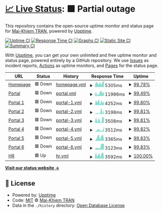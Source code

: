 # [📈 Live Status](https://tmkhiem.github.io/hcmums-web-uptime): <!--live status--> **🟧 Partial outage**

This repository contains the open-source uptime monitor and status page for [Mai-Khiem TRAN](https://tmkhiem.github.io/hcmums-web-uptime), powered by [Upptime](https://github.com/upptime/upptime).

[![Uptime CI](https://github.com/tmkhiem/hcmums-web-uptime/workflows/Uptime%20CI/badge.svg)](https://github.com/tmkhiem/hcmums-web-uptime/actions?query=workflow%3A%22Uptime+CI%22)
[![Response Time CI](https://github.com/tmkhiem/hcmums-web-uptime/workflows/Response%20Time%20CI/badge.svg)](https://github.com/tmkhiem/hcmums-web-uptime/actions?query=workflow%3A%22Response+Time+CI%22)
[![Graphs CI](https://github.com/tmkhiem/hcmums-web-uptime/workflows/Graphs%20CI/badge.svg)](https://github.com/tmkhiem/hcmums-web-uptime/actions?query=workflow%3A%22Graphs+CI%22)
[![Static Site CI](https://github.com/tmkhiem/hcmums-web-uptime/workflows/Static%20Site%20CI/badge.svg)](https://github.com/tmkhiem/hcmums-web-uptime/actions?query=workflow%3A%22Static+Site+CI%22)
[![Summary CI](https://github.com/tmkhiem/hcmums-web-uptime/workflows/Summary%20CI/badge.svg)](https://github.com/tmkhiem/hcmums-web-uptime/actions?query=workflow%3A%22Summary+CI%22)

With [Upptime](https://upptime.js.org), you can get your own unlimited and free uptime monitor and status page, powered entirely by a GitHub repository. We use [Issues](https://github.com/tmkhiem/hcmums-web-uptime/issues) as incident reports, [Actions](https://github.com/tmkhiem/hcmums-web-uptime/actions) as uptime monitors, and [Pages](https://tmkhiem.github.io/hcmums-web-uptime) for the status page.

<!--start: status pages-->
<!-- This summary is generated by Upptime (https://github.com/upptime/upptime) -->
<!-- Do not edit this manually, your changes will be overwritten -->
<!-- prettier-ignore -->
| URL | Status | History | Response Time | Uptime |
| --- | ------ | ------- | ------------- | ------ |
| <img alt="" src="https://favicons.githubusercontent.com/hcmus.edu.vn" height="13"> [Homepage](https://hcmus.edu.vn/) | 🟥 Down | [homepage.yml](https://github.com/tmkhiem/hcmums-web-uptime/commits/HEAD/history/homepage.yml) | <details><summary><img alt="Response time graph" src="./graphs/homepage/response-time-week.png" height="20"> 5305ms</summary><br><a href="https://tmkhiem.github.io/hcmums-web-uptime/history/homepage"><img alt="Response time 5305" src="https://img.shields.io/endpoint?url=https%3A%2F%2Fraw.githubusercontent.com%2Ftmkhiem%2Fhcmums-web-uptime%2FHEAD%2Fapi%2Fhomepage%2Fresponse-time.json"></a><br><a href="https://tmkhiem.github.io/hcmums-web-uptime/history/homepage"><img alt="24-hour response time 7087" src="https://img.shields.io/endpoint?url=https%3A%2F%2Fraw.githubusercontent.com%2Ftmkhiem%2Fhcmums-web-uptime%2FHEAD%2Fapi%2Fhomepage%2Fresponse-time-day.json"></a><br><a href="https://tmkhiem.github.io/hcmums-web-uptime/history/homepage"><img alt="7-day response time 5305" src="https://img.shields.io/endpoint?url=https%3A%2F%2Fraw.githubusercontent.com%2Ftmkhiem%2Fhcmums-web-uptime%2FHEAD%2Fapi%2Fhomepage%2Fresponse-time-week.json"></a><br><a href="https://tmkhiem.github.io/hcmums-web-uptime/history/homepage"><img alt="30-day response time 5305" src="https://img.shields.io/endpoint?url=https%3A%2F%2Fraw.githubusercontent.com%2Ftmkhiem%2Fhcmums-web-uptime%2FHEAD%2Fapi%2Fhomepage%2Fresponse-time-month.json"></a><br><a href="https://tmkhiem.github.io/hcmums-web-uptime/history/homepage"><img alt="1-year response time 5305" src="https://img.shields.io/endpoint?url=https%3A%2F%2Fraw.githubusercontent.com%2Ftmkhiem%2Fhcmums-web-uptime%2FHEAD%2Fapi%2Fhomepage%2Fresponse-time-year.json"></a></details> | <details><summary><a href="https://tmkhiem.github.io/hcmums-web-uptime/history/homepage">99.78%</a></summary><a href="https://tmkhiem.github.io/hcmums-web-uptime/history/homepage"><img alt="All-time uptime 99.78%" src="https://img.shields.io/endpoint?url=https%3A%2F%2Fraw.githubusercontent.com%2Ftmkhiem%2Fhcmums-web-uptime%2FHEAD%2Fapi%2Fhomepage%2Fuptime.json"></a><br><a href="https://tmkhiem.github.io/hcmums-web-uptime/history/homepage"><img alt="24-hour uptime 98.92%" src="https://img.shields.io/endpoint?url=https%3A%2F%2Fraw.githubusercontent.com%2Ftmkhiem%2Fhcmums-web-uptime%2FHEAD%2Fapi%2Fhomepage%2Fuptime-day.json"></a><br><a href="https://tmkhiem.github.io/hcmums-web-uptime/history/homepage"><img alt="7-day uptime 99.78%" src="https://img.shields.io/endpoint?url=https%3A%2F%2Fraw.githubusercontent.com%2Ftmkhiem%2Fhcmums-web-uptime%2FHEAD%2Fapi%2Fhomepage%2Fuptime-week.json"></a><br><a href="https://tmkhiem.github.io/hcmums-web-uptime/history/homepage"><img alt="30-day uptime 99.78%" src="https://img.shields.io/endpoint?url=https%3A%2F%2Fraw.githubusercontent.com%2Ftmkhiem%2Fhcmums-web-uptime%2FHEAD%2Fapi%2Fhomepage%2Fuptime-month.json"></a><br><a href="https://tmkhiem.github.io/hcmums-web-uptime/history/homepage"><img alt="1-year uptime 99.78%" src="https://img.shields.io/endpoint?url=https%3A%2F%2Fraw.githubusercontent.com%2Ftmkhiem%2Fhcmums-web-uptime%2FHEAD%2Fapi%2Fhomepage%2Fuptime-year.json"></a></details>
| <img alt="" src="https://favicons.githubusercontent.com/portal.hcmus.edu.vn" height="13"> [Portal](https://portal.hcmus.edu.vn/) | 🟥 Down | [portal.yml](https://github.com/tmkhiem/hcmums-web-uptime/commits/HEAD/history/portal.yml) | <details><summary><img alt="Response time graph" src="./graphs/portal/response-time-week.png" height="20"> 11986ms</summary><br><a href="https://tmkhiem.github.io/hcmums-web-uptime/history/portal"><img alt="Response time 11986" src="https://img.shields.io/endpoint?url=https%3A%2F%2Fraw.githubusercontent.com%2Ftmkhiem%2Fhcmums-web-uptime%2FHEAD%2Fapi%2Fportal%2Fresponse-time.json"></a><br><a href="https://tmkhiem.github.io/hcmums-web-uptime/history/portal"><img alt="24-hour response time 16975" src="https://img.shields.io/endpoint?url=https%3A%2F%2Fraw.githubusercontent.com%2Ftmkhiem%2Fhcmums-web-uptime%2FHEAD%2Fapi%2Fportal%2Fresponse-time-day.json"></a><br><a href="https://tmkhiem.github.io/hcmums-web-uptime/history/portal"><img alt="7-day response time 11986" src="https://img.shields.io/endpoint?url=https%3A%2F%2Fraw.githubusercontent.com%2Ftmkhiem%2Fhcmums-web-uptime%2FHEAD%2Fapi%2Fportal%2Fresponse-time-week.json"></a><br><a href="https://tmkhiem.github.io/hcmums-web-uptime/history/portal"><img alt="30-day response time 11986" src="https://img.shields.io/endpoint?url=https%3A%2F%2Fraw.githubusercontent.com%2Ftmkhiem%2Fhcmums-web-uptime%2FHEAD%2Fapi%2Fportal%2Fresponse-time-month.json"></a><br><a href="https://tmkhiem.github.io/hcmums-web-uptime/history/portal"><img alt="1-year response time 11986" src="https://img.shields.io/endpoint?url=https%3A%2F%2Fraw.githubusercontent.com%2Ftmkhiem%2Fhcmums-web-uptime%2FHEAD%2Fapi%2Fportal%2Fresponse-time-year.json"></a></details> | <details><summary><a href="https://tmkhiem.github.io/hcmums-web-uptime/history/portal">99.49%</a></summary><a href="https://tmkhiem.github.io/hcmums-web-uptime/history/portal"><img alt="All-time uptime 99.49%" src="https://img.shields.io/endpoint?url=https%3A%2F%2Fraw.githubusercontent.com%2Ftmkhiem%2Fhcmums-web-uptime%2FHEAD%2Fapi%2Fportal%2Fuptime.json"></a><br><a href="https://tmkhiem.github.io/hcmums-web-uptime/history/portal"><img alt="24-hour uptime 98.95%" src="https://img.shields.io/endpoint?url=https%3A%2F%2Fraw.githubusercontent.com%2Ftmkhiem%2Fhcmums-web-uptime%2FHEAD%2Fapi%2Fportal%2Fuptime-day.json"></a><br><a href="https://tmkhiem.github.io/hcmums-web-uptime/history/portal"><img alt="7-day uptime 99.49%" src="https://img.shields.io/endpoint?url=https%3A%2F%2Fraw.githubusercontent.com%2Ftmkhiem%2Fhcmums-web-uptime%2FHEAD%2Fapi%2Fportal%2Fuptime-week.json"></a><br><a href="https://tmkhiem.github.io/hcmums-web-uptime/history/portal"><img alt="30-day uptime 99.49%" src="https://img.shields.io/endpoint?url=https%3A%2F%2Fraw.githubusercontent.com%2Ftmkhiem%2Fhcmums-web-uptime%2FHEAD%2Fapi%2Fportal%2Fuptime-month.json"></a><br><a href="https://tmkhiem.github.io/hcmums-web-uptime/history/portal"><img alt="1-year uptime 99.49%" src="https://img.shields.io/endpoint?url=https%3A%2F%2Fraw.githubusercontent.com%2Ftmkhiem%2Fhcmums-web-uptime%2FHEAD%2Fapi%2Fportal%2Fuptime-year.json"></a></details>
| <img alt="" src="https://favicons.githubusercontent.com/portal1.hcmus.edu.vn" height="13"> [Portal 1](https://portal1.hcmus.edu.vn/) | 🟥 Down | [portal-1.yml](https://github.com/tmkhiem/hcmums-web-uptime/commits/HEAD/history/portal-1.yml) | <details><summary><img alt="Response time graph" src="./graphs/portal-1/response-time-week.png" height="20"> 4252ms</summary><br><a href="https://tmkhiem.github.io/hcmums-web-uptime/history/portal-1"><img alt="Response time 4252" src="https://img.shields.io/endpoint?url=https%3A%2F%2Fraw.githubusercontent.com%2Ftmkhiem%2Fhcmums-web-uptime%2FHEAD%2Fapi%2Fportal-1%2Fresponse-time.json"></a><br><a href="https://tmkhiem.github.io/hcmums-web-uptime/history/portal-1"><img alt="24-hour response time 4943" src="https://img.shields.io/endpoint?url=https%3A%2F%2Fraw.githubusercontent.com%2Ftmkhiem%2Fhcmums-web-uptime%2FHEAD%2Fapi%2Fportal-1%2Fresponse-time-day.json"></a><br><a href="https://tmkhiem.github.io/hcmums-web-uptime/history/portal-1"><img alt="7-day response time 4252" src="https://img.shields.io/endpoint?url=https%3A%2F%2Fraw.githubusercontent.com%2Ftmkhiem%2Fhcmums-web-uptime%2FHEAD%2Fapi%2Fportal-1%2Fresponse-time-week.json"></a><br><a href="https://tmkhiem.github.io/hcmums-web-uptime/history/portal-1"><img alt="30-day response time 4252" src="https://img.shields.io/endpoint?url=https%3A%2F%2Fraw.githubusercontent.com%2Ftmkhiem%2Fhcmums-web-uptime%2FHEAD%2Fapi%2Fportal-1%2Fresponse-time-month.json"></a><br><a href="https://tmkhiem.github.io/hcmums-web-uptime/history/portal-1"><img alt="1-year response time 4252" src="https://img.shields.io/endpoint?url=https%3A%2F%2Fraw.githubusercontent.com%2Ftmkhiem%2Fhcmums-web-uptime%2FHEAD%2Fapi%2Fportal-1%2Fresponse-time-year.json"></a></details> | <details><summary><a href="https://tmkhiem.github.io/hcmums-web-uptime/history/portal-1">99.80%</a></summary><a href="https://tmkhiem.github.io/hcmums-web-uptime/history/portal-1"><img alt="All-time uptime 99.80%" src="https://img.shields.io/endpoint?url=https%3A%2F%2Fraw.githubusercontent.com%2Ftmkhiem%2Fhcmums-web-uptime%2FHEAD%2Fapi%2Fportal-1%2Fuptime.json"></a><br><a href="https://tmkhiem.github.io/hcmums-web-uptime/history/portal-1"><img alt="24-hour uptime 98.98%" src="https://img.shields.io/endpoint?url=https%3A%2F%2Fraw.githubusercontent.com%2Ftmkhiem%2Fhcmums-web-uptime%2FHEAD%2Fapi%2Fportal-1%2Fuptime-day.json"></a><br><a href="https://tmkhiem.github.io/hcmums-web-uptime/history/portal-1"><img alt="7-day uptime 99.80%" src="https://img.shields.io/endpoint?url=https%3A%2F%2Fraw.githubusercontent.com%2Ftmkhiem%2Fhcmums-web-uptime%2FHEAD%2Fapi%2Fportal-1%2Fuptime-week.json"></a><br><a href="https://tmkhiem.github.io/hcmums-web-uptime/history/portal-1"><img alt="30-day uptime 99.80%" src="https://img.shields.io/endpoint?url=https%3A%2F%2Fraw.githubusercontent.com%2Ftmkhiem%2Fhcmums-web-uptime%2FHEAD%2Fapi%2Fportal-1%2Fuptime-month.json"></a><br><a href="https://tmkhiem.github.io/hcmums-web-uptime/history/portal-1"><img alt="1-year uptime 99.80%" src="https://img.shields.io/endpoint?url=https%3A%2F%2Fraw.githubusercontent.com%2Ftmkhiem%2Fhcmums-web-uptime%2FHEAD%2Fapi%2Fportal-1%2Fuptime-year.json"></a></details>
| <img alt="" src="https://favicons.githubusercontent.com/portal2.hcmus.edu.vn" height="13"> [Portal 2](https://portal2.hcmus.edu.vn/) | 🟥 Down | [portal-2.yml](https://github.com/tmkhiem/hcmums-web-uptime/commits/HEAD/history/portal-2.yml) | <details><summary><img alt="Response time graph" src="./graphs/portal-2/response-time-week.png" height="20"> 3198ms</summary><br><a href="https://tmkhiem.github.io/hcmums-web-uptime/history/portal-2"><img alt="Response time 3198" src="https://img.shields.io/endpoint?url=https%3A%2F%2Fraw.githubusercontent.com%2Ftmkhiem%2Fhcmums-web-uptime%2FHEAD%2Fapi%2Fportal-2%2Fresponse-time.json"></a><br><a href="https://tmkhiem.github.io/hcmums-web-uptime/history/portal-2"><img alt="24-hour response time 7063" src="https://img.shields.io/endpoint?url=https%3A%2F%2Fraw.githubusercontent.com%2Ftmkhiem%2Fhcmums-web-uptime%2FHEAD%2Fapi%2Fportal-2%2Fresponse-time-day.json"></a><br><a href="https://tmkhiem.github.io/hcmums-web-uptime/history/portal-2"><img alt="7-day response time 3198" src="https://img.shields.io/endpoint?url=https%3A%2F%2Fraw.githubusercontent.com%2Ftmkhiem%2Fhcmums-web-uptime%2FHEAD%2Fapi%2Fportal-2%2Fresponse-time-week.json"></a><br><a href="https://tmkhiem.github.io/hcmums-web-uptime/history/portal-2"><img alt="30-day response time 3198" src="https://img.shields.io/endpoint?url=https%3A%2F%2Fraw.githubusercontent.com%2Ftmkhiem%2Fhcmums-web-uptime%2FHEAD%2Fapi%2Fportal-2%2Fresponse-time-month.json"></a><br><a href="https://tmkhiem.github.io/hcmums-web-uptime/history/portal-2"><img alt="1-year response time 3198" src="https://img.shields.io/endpoint?url=https%3A%2F%2Fraw.githubusercontent.com%2Ftmkhiem%2Fhcmums-web-uptime%2FHEAD%2Fapi%2Fportal-2%2Fresponse-time-year.json"></a></details> | <details><summary><a href="https://tmkhiem.github.io/hcmums-web-uptime/history/portal-2">99.81%</a></summary><a href="https://tmkhiem.github.io/hcmums-web-uptime/history/portal-2"><img alt="All-time uptime 99.81%" src="https://img.shields.io/endpoint?url=https%3A%2F%2Fraw.githubusercontent.com%2Ftmkhiem%2Fhcmums-web-uptime%2FHEAD%2Fapi%2Fportal-2%2Fuptime.json"></a><br><a href="https://tmkhiem.github.io/hcmums-web-uptime/history/portal-2"><img alt="24-hour uptime 99.02%" src="https://img.shields.io/endpoint?url=https%3A%2F%2Fraw.githubusercontent.com%2Ftmkhiem%2Fhcmums-web-uptime%2FHEAD%2Fapi%2Fportal-2%2Fuptime-day.json"></a><br><a href="https://tmkhiem.github.io/hcmums-web-uptime/history/portal-2"><img alt="7-day uptime 99.81%" src="https://img.shields.io/endpoint?url=https%3A%2F%2Fraw.githubusercontent.com%2Ftmkhiem%2Fhcmums-web-uptime%2FHEAD%2Fapi%2Fportal-2%2Fuptime-week.json"></a><br><a href="https://tmkhiem.github.io/hcmums-web-uptime/history/portal-2"><img alt="30-day uptime 99.81%" src="https://img.shields.io/endpoint?url=https%3A%2F%2Fraw.githubusercontent.com%2Ftmkhiem%2Fhcmums-web-uptime%2FHEAD%2Fapi%2Fportal-2%2Fuptime-month.json"></a><br><a href="https://tmkhiem.github.io/hcmums-web-uptime/history/portal-2"><img alt="1-year uptime 99.81%" src="https://img.shields.io/endpoint?url=https%3A%2F%2Fraw.githubusercontent.com%2Ftmkhiem%2Fhcmums-web-uptime%2FHEAD%2Fapi%2Fportal-2%2Fuptime-year.json"></a></details>
| <img alt="" src="https://favicons.githubusercontent.com/portal3.hcmus.edu.vn" height="13"> [Portal 3](https://portal3.hcmus.edu.vn/) | 🟥 Down | [portal-3.yml](https://github.com/tmkhiem/hcmums-web-uptime/commits/HEAD/history/portal-3.yml) | <details><summary><img alt="Response time graph" src="./graphs/portal-3/response-time-week.png" height="20"> 3508ms</summary><br><a href="https://tmkhiem.github.io/hcmums-web-uptime/history/portal-3"><img alt="Response time 3508" src="https://img.shields.io/endpoint?url=https%3A%2F%2Fraw.githubusercontent.com%2Ftmkhiem%2Fhcmums-web-uptime%2FHEAD%2Fapi%2Fportal-3%2Fresponse-time.json"></a><br><a href="https://tmkhiem.github.io/hcmums-web-uptime/history/portal-3"><img alt="24-hour response time 5654" src="https://img.shields.io/endpoint?url=https%3A%2F%2Fraw.githubusercontent.com%2Ftmkhiem%2Fhcmums-web-uptime%2FHEAD%2Fapi%2Fportal-3%2Fresponse-time-day.json"></a><br><a href="https://tmkhiem.github.io/hcmums-web-uptime/history/portal-3"><img alt="7-day response time 3508" src="https://img.shields.io/endpoint?url=https%3A%2F%2Fraw.githubusercontent.com%2Ftmkhiem%2Fhcmums-web-uptime%2FHEAD%2Fapi%2Fportal-3%2Fresponse-time-week.json"></a><br><a href="https://tmkhiem.github.io/hcmums-web-uptime/history/portal-3"><img alt="30-day response time 3508" src="https://img.shields.io/endpoint?url=https%3A%2F%2Fraw.githubusercontent.com%2Ftmkhiem%2Fhcmums-web-uptime%2FHEAD%2Fapi%2Fportal-3%2Fresponse-time-month.json"></a><br><a href="https://tmkhiem.github.io/hcmums-web-uptime/history/portal-3"><img alt="1-year response time 3508" src="https://img.shields.io/endpoint?url=https%3A%2F%2Fraw.githubusercontent.com%2Ftmkhiem%2Fhcmums-web-uptime%2FHEAD%2Fapi%2Fportal-3%2Fresponse-time-year.json"></a></details> | <details><summary><a href="https://tmkhiem.github.io/hcmums-web-uptime/history/portal-3">99.81%</a></summary><a href="https://tmkhiem.github.io/hcmums-web-uptime/history/portal-3"><img alt="All-time uptime 99.81%" src="https://img.shields.io/endpoint?url=https%3A%2F%2Fraw.githubusercontent.com%2Ftmkhiem%2Fhcmums-web-uptime%2FHEAD%2Fapi%2Fportal-3%2Fuptime.json"></a><br><a href="https://tmkhiem.github.io/hcmums-web-uptime/history/portal-3"><img alt="24-hour uptime 99.06%" src="https://img.shields.io/endpoint?url=https%3A%2F%2Fraw.githubusercontent.com%2Ftmkhiem%2Fhcmums-web-uptime%2FHEAD%2Fapi%2Fportal-3%2Fuptime-day.json"></a><br><a href="https://tmkhiem.github.io/hcmums-web-uptime/history/portal-3"><img alt="7-day uptime 99.81%" src="https://img.shields.io/endpoint?url=https%3A%2F%2Fraw.githubusercontent.com%2Ftmkhiem%2Fhcmums-web-uptime%2FHEAD%2Fapi%2Fportal-3%2Fuptime-week.json"></a><br><a href="https://tmkhiem.github.io/hcmums-web-uptime/history/portal-3"><img alt="30-day uptime 99.81%" src="https://img.shields.io/endpoint?url=https%3A%2F%2Fraw.githubusercontent.com%2Ftmkhiem%2Fhcmums-web-uptime%2FHEAD%2Fapi%2Fportal-3%2Fuptime-month.json"></a><br><a href="https://tmkhiem.github.io/hcmums-web-uptime/history/portal-3"><img alt="1-year uptime 99.81%" src="https://img.shields.io/endpoint?url=https%3A%2F%2Fraw.githubusercontent.com%2Ftmkhiem%2Fhcmums-web-uptime%2FHEAD%2Fapi%2Fportal-3%2Fuptime-year.json"></a></details>
| <img alt="" src="https://favicons.githubusercontent.com/portal4.hcmus.edu.vn" height="13"> [Portal 4](https://portal4.hcmus.edu.vn/) | 🟥 Down | [portal-4.yml](https://github.com/tmkhiem/hcmums-web-uptime/commits/HEAD/history/portal-4.yml) | <details><summary><img alt="Response time graph" src="./graphs/portal-4/response-time-week.png" height="20"> 3512ms</summary><br><a href="https://tmkhiem.github.io/hcmums-web-uptime/history/portal-4"><img alt="Response time 3512" src="https://img.shields.io/endpoint?url=https%3A%2F%2Fraw.githubusercontent.com%2Ftmkhiem%2Fhcmums-web-uptime%2FHEAD%2Fapi%2Fportal-4%2Fresponse-time.json"></a><br><a href="https://tmkhiem.github.io/hcmums-web-uptime/history/portal-4"><img alt="24-hour response time 10162" src="https://img.shields.io/endpoint?url=https%3A%2F%2Fraw.githubusercontent.com%2Ftmkhiem%2Fhcmums-web-uptime%2FHEAD%2Fapi%2Fportal-4%2Fresponse-time-day.json"></a><br><a href="https://tmkhiem.github.io/hcmums-web-uptime/history/portal-4"><img alt="7-day response time 3512" src="https://img.shields.io/endpoint?url=https%3A%2F%2Fraw.githubusercontent.com%2Ftmkhiem%2Fhcmums-web-uptime%2FHEAD%2Fapi%2Fportal-4%2Fresponse-time-week.json"></a><br><a href="https://tmkhiem.github.io/hcmums-web-uptime/history/portal-4"><img alt="30-day response time 3512" src="https://img.shields.io/endpoint?url=https%3A%2F%2Fraw.githubusercontent.com%2Ftmkhiem%2Fhcmums-web-uptime%2FHEAD%2Fapi%2Fportal-4%2Fresponse-time-month.json"></a><br><a href="https://tmkhiem.github.io/hcmums-web-uptime/history/portal-4"><img alt="1-year response time 3512" src="https://img.shields.io/endpoint?url=https%3A%2F%2Fraw.githubusercontent.com%2Ftmkhiem%2Fhcmums-web-uptime%2FHEAD%2Fapi%2Fportal-4%2Fresponse-time-year.json"></a></details> | <details><summary><a href="https://tmkhiem.github.io/hcmums-web-uptime/history/portal-4">99.82%</a></summary><a href="https://tmkhiem.github.io/hcmums-web-uptime/history/portal-4"><img alt="All-time uptime 99.82%" src="https://img.shields.io/endpoint?url=https%3A%2F%2Fraw.githubusercontent.com%2Ftmkhiem%2Fhcmums-web-uptime%2FHEAD%2Fapi%2Fportal-4%2Fuptime.json"></a><br><a href="https://tmkhiem.github.io/hcmums-web-uptime/history/portal-4"><img alt="24-hour uptime 99.09%" src="https://img.shields.io/endpoint?url=https%3A%2F%2Fraw.githubusercontent.com%2Ftmkhiem%2Fhcmums-web-uptime%2FHEAD%2Fapi%2Fportal-4%2Fuptime-day.json"></a><br><a href="https://tmkhiem.github.io/hcmums-web-uptime/history/portal-4"><img alt="7-day uptime 99.82%" src="https://img.shields.io/endpoint?url=https%3A%2F%2Fraw.githubusercontent.com%2Ftmkhiem%2Fhcmums-web-uptime%2FHEAD%2Fapi%2Fportal-4%2Fuptime-week.json"></a><br><a href="https://tmkhiem.github.io/hcmums-web-uptime/history/portal-4"><img alt="30-day uptime 99.82%" src="https://img.shields.io/endpoint?url=https%3A%2F%2Fraw.githubusercontent.com%2Ftmkhiem%2Fhcmums-web-uptime%2FHEAD%2Fapi%2Fportal-4%2Fuptime-month.json"></a><br><a href="https://tmkhiem.github.io/hcmums-web-uptime/history/portal-4"><img alt="1-year uptime 99.82%" src="https://img.shields.io/endpoint?url=https%3A%2F%2Fraw.githubusercontent.com%2Ftmkhiem%2Fhcmums-web-uptime%2FHEAD%2Fapi%2Fportal-4%2Fuptime-year.json"></a></details>
| <img alt="" src="https://favicons.githubusercontent.com/portal5.hcmus.edu.vn" height="13"> [Portal 5](https://portal5.hcmus.edu.vn/) | 🟥 Down | [portal-5.yml](https://github.com/tmkhiem/hcmums-web-uptime/commits/HEAD/history/portal-5.yml) | <details><summary><img alt="Response time graph" src="./graphs/portal-5/response-time-week.png" height="20"> 3365ms</summary><br><a href="https://tmkhiem.github.io/hcmums-web-uptime/history/portal-5"><img alt="Response time 3365" src="https://img.shields.io/endpoint?url=https%3A%2F%2Fraw.githubusercontent.com%2Ftmkhiem%2Fhcmums-web-uptime%2FHEAD%2Fapi%2Fportal-5%2Fresponse-time.json"></a><br><a href="https://tmkhiem.github.io/hcmums-web-uptime/history/portal-5"><img alt="24-hour response time 1205" src="https://img.shields.io/endpoint?url=https%3A%2F%2Fraw.githubusercontent.com%2Ftmkhiem%2Fhcmums-web-uptime%2FHEAD%2Fapi%2Fportal-5%2Fresponse-time-day.json"></a><br><a href="https://tmkhiem.github.io/hcmums-web-uptime/history/portal-5"><img alt="7-day response time 3365" src="https://img.shields.io/endpoint?url=https%3A%2F%2Fraw.githubusercontent.com%2Ftmkhiem%2Fhcmums-web-uptime%2FHEAD%2Fapi%2Fportal-5%2Fresponse-time-week.json"></a><br><a href="https://tmkhiem.github.io/hcmums-web-uptime/history/portal-5"><img alt="30-day response time 3365" src="https://img.shields.io/endpoint?url=https%3A%2F%2Fraw.githubusercontent.com%2Ftmkhiem%2Fhcmums-web-uptime%2FHEAD%2Fapi%2Fportal-5%2Fresponse-time-month.json"></a><br><a href="https://tmkhiem.github.io/hcmums-web-uptime/history/portal-5"><img alt="1-year response time 3365" src="https://img.shields.io/endpoint?url=https%3A%2F%2Fraw.githubusercontent.com%2Ftmkhiem%2Fhcmums-web-uptime%2FHEAD%2Fapi%2Fportal-5%2Fresponse-time-year.json"></a></details> | <details><summary><a href="https://tmkhiem.github.io/hcmums-web-uptime/history/portal-5">99.83%</a></summary><a href="https://tmkhiem.github.io/hcmums-web-uptime/history/portal-5"><img alt="All-time uptime 99.83%" src="https://img.shields.io/endpoint?url=https%3A%2F%2Fraw.githubusercontent.com%2Ftmkhiem%2Fhcmums-web-uptime%2FHEAD%2Fapi%2Fportal-5%2Fuptime.json"></a><br><a href="https://tmkhiem.github.io/hcmums-web-uptime/history/portal-5"><img alt="24-hour uptime 99.12%" src="https://img.shields.io/endpoint?url=https%3A%2F%2Fraw.githubusercontent.com%2Ftmkhiem%2Fhcmums-web-uptime%2FHEAD%2Fapi%2Fportal-5%2Fuptime-day.json"></a><br><a href="https://tmkhiem.github.io/hcmums-web-uptime/history/portal-5"><img alt="7-day uptime 99.83%" src="https://img.shields.io/endpoint?url=https%3A%2F%2Fraw.githubusercontent.com%2Ftmkhiem%2Fhcmums-web-uptime%2FHEAD%2Fapi%2Fportal-5%2Fuptime-week.json"></a><br><a href="https://tmkhiem.github.io/hcmums-web-uptime/history/portal-5"><img alt="30-day uptime 99.83%" src="https://img.shields.io/endpoint?url=https%3A%2F%2Fraw.githubusercontent.com%2Ftmkhiem%2Fhcmums-web-uptime%2FHEAD%2Fapi%2Fportal-5%2Fuptime-month.json"></a><br><a href="https://tmkhiem.github.io/hcmums-web-uptime/history/portal-5"><img alt="1-year uptime 99.83%" src="https://img.shields.io/endpoint?url=https%3A%2F%2Fraw.githubusercontent.com%2Ftmkhiem%2Fhcmums-web-uptime%2FHEAD%2Fapi%2Fportal-5%2Fuptime-year.json"></a></details>
| <img alt="" src="https://favicons.githubusercontent.com/portal6.hcmus.edu.vn" height="13"> [Portal 6](https://portal6.hcmus.edu.vn/) | 🟥 Down | [portal-6.yml](https://github.com/tmkhiem/hcmums-web-uptime/commits/HEAD/history/portal-6.yml) | <details><summary><img alt="Response time graph" src="./graphs/portal-6/response-time-week.png" height="20"> 3123ms</summary><br><a href="https://tmkhiem.github.io/hcmums-web-uptime/history/portal-6"><img alt="Response time 3123" src="https://img.shields.io/endpoint?url=https%3A%2F%2Fraw.githubusercontent.com%2Ftmkhiem%2Fhcmums-web-uptime%2FHEAD%2Fapi%2Fportal-6%2Fresponse-time.json"></a><br><a href="https://tmkhiem.github.io/hcmums-web-uptime/history/portal-6"><img alt="24-hour response time 5116" src="https://img.shields.io/endpoint?url=https%3A%2F%2Fraw.githubusercontent.com%2Ftmkhiem%2Fhcmums-web-uptime%2FHEAD%2Fapi%2Fportal-6%2Fresponse-time-day.json"></a><br><a href="https://tmkhiem.github.io/hcmums-web-uptime/history/portal-6"><img alt="7-day response time 3123" src="https://img.shields.io/endpoint?url=https%3A%2F%2Fraw.githubusercontent.com%2Ftmkhiem%2Fhcmums-web-uptime%2FHEAD%2Fapi%2Fportal-6%2Fresponse-time-week.json"></a><br><a href="https://tmkhiem.github.io/hcmums-web-uptime/history/portal-6"><img alt="30-day response time 3123" src="https://img.shields.io/endpoint?url=https%3A%2F%2Fraw.githubusercontent.com%2Ftmkhiem%2Fhcmums-web-uptime%2FHEAD%2Fapi%2Fportal-6%2Fresponse-time-month.json"></a><br><a href="https://tmkhiem.github.io/hcmums-web-uptime/history/portal-6"><img alt="1-year response time 3123" src="https://img.shields.io/endpoint?url=https%3A%2F%2Fraw.githubusercontent.com%2Ftmkhiem%2Fhcmums-web-uptime%2FHEAD%2Fapi%2Fportal-6%2Fresponse-time-year.json"></a></details> | <details><summary><a href="https://tmkhiem.github.io/hcmums-web-uptime/history/portal-6">99.83%</a></summary><a href="https://tmkhiem.github.io/hcmums-web-uptime/history/portal-6"><img alt="All-time uptime 99.83%" src="https://img.shields.io/endpoint?url=https%3A%2F%2Fraw.githubusercontent.com%2Ftmkhiem%2Fhcmums-web-uptime%2FHEAD%2Fapi%2Fportal-6%2Fuptime.json"></a><br><a href="https://tmkhiem.github.io/hcmums-web-uptime/history/portal-6"><img alt="24-hour uptime 99.16%" src="https://img.shields.io/endpoint?url=https%3A%2F%2Fraw.githubusercontent.com%2Ftmkhiem%2Fhcmums-web-uptime%2FHEAD%2Fapi%2Fportal-6%2Fuptime-day.json"></a><br><a href="https://tmkhiem.github.io/hcmums-web-uptime/history/portal-6"><img alt="7-day uptime 99.83%" src="https://img.shields.io/endpoint?url=https%3A%2F%2Fraw.githubusercontent.com%2Ftmkhiem%2Fhcmums-web-uptime%2FHEAD%2Fapi%2Fportal-6%2Fuptime-week.json"></a><br><a href="https://tmkhiem.github.io/hcmums-web-uptime/history/portal-6"><img alt="30-day uptime 99.83%" src="https://img.shields.io/endpoint?url=https%3A%2F%2Fraw.githubusercontent.com%2Ftmkhiem%2Fhcmums-web-uptime%2FHEAD%2Fapi%2Fportal-6%2Fuptime-month.json"></a><br><a href="https://tmkhiem.github.io/hcmums-web-uptime/history/portal-6"><img alt="1-year uptime 99.83%" src="https://img.shields.io/endpoint?url=https%3A%2F%2Fraw.githubusercontent.com%2Ftmkhiem%2Fhcmums-web-uptime%2FHEAD%2Fapi%2Fportal-6%2Fuptime-year.json"></a></details>
| <img alt="" src="https://favicons.githubusercontent.com/hr.hcmus.edu.vn" height="13"> [HR](https://hr.hcmus.edu.vn/) | 🟩 Up | [hr.yml](https://github.com/tmkhiem/hcmums-web-uptime/commits/HEAD/history/hr.yml) | <details><summary><img alt="Response time graph" src="./graphs/hr/response-time-week.png" height="20"> 3592ms</summary><br><a href="https://tmkhiem.github.io/hcmums-web-uptime/history/hr"><img alt="Response time 3592" src="https://img.shields.io/endpoint?url=https%3A%2F%2Fraw.githubusercontent.com%2Ftmkhiem%2Fhcmums-web-uptime%2FHEAD%2Fapi%2Fhr%2Fresponse-time.json"></a><br><a href="https://tmkhiem.github.io/hcmums-web-uptime/history/hr"><img alt="24-hour response time 1166" src="https://img.shields.io/endpoint?url=https%3A%2F%2Fraw.githubusercontent.com%2Ftmkhiem%2Fhcmums-web-uptime%2FHEAD%2Fapi%2Fhr%2Fresponse-time-day.json"></a><br><a href="https://tmkhiem.github.io/hcmums-web-uptime/history/hr"><img alt="7-day response time 3592" src="https://img.shields.io/endpoint?url=https%3A%2F%2Fraw.githubusercontent.com%2Ftmkhiem%2Fhcmums-web-uptime%2FHEAD%2Fapi%2Fhr%2Fresponse-time-week.json"></a><br><a href="https://tmkhiem.github.io/hcmums-web-uptime/history/hr"><img alt="30-day response time 3592" src="https://img.shields.io/endpoint?url=https%3A%2F%2Fraw.githubusercontent.com%2Ftmkhiem%2Fhcmums-web-uptime%2FHEAD%2Fapi%2Fhr%2Fresponse-time-month.json"></a><br><a href="https://tmkhiem.github.io/hcmums-web-uptime/history/hr"><img alt="1-year response time 3592" src="https://img.shields.io/endpoint?url=https%3A%2F%2Fraw.githubusercontent.com%2Ftmkhiem%2Fhcmums-web-uptime%2FHEAD%2Fapi%2Fhr%2Fresponse-time-year.json"></a></details> | <details><summary><a href="https://tmkhiem.github.io/hcmums-web-uptime/history/hr">100.00%</a></summary><a href="https://tmkhiem.github.io/hcmums-web-uptime/history/hr"><img alt="All-time uptime 100.00%" src="https://img.shields.io/endpoint?url=https%3A%2F%2Fraw.githubusercontent.com%2Ftmkhiem%2Fhcmums-web-uptime%2FHEAD%2Fapi%2Fhr%2Fuptime.json"></a><br><a href="https://tmkhiem.github.io/hcmums-web-uptime/history/hr"><img alt="24-hour uptime 100.00%" src="https://img.shields.io/endpoint?url=https%3A%2F%2Fraw.githubusercontent.com%2Ftmkhiem%2Fhcmums-web-uptime%2FHEAD%2Fapi%2Fhr%2Fuptime-day.json"></a><br><a href="https://tmkhiem.github.io/hcmums-web-uptime/history/hr"><img alt="7-day uptime 100.00%" src="https://img.shields.io/endpoint?url=https%3A%2F%2Fraw.githubusercontent.com%2Ftmkhiem%2Fhcmums-web-uptime%2FHEAD%2Fapi%2Fhr%2Fuptime-week.json"></a><br><a href="https://tmkhiem.github.io/hcmums-web-uptime/history/hr"><img alt="30-day uptime 100.00%" src="https://img.shields.io/endpoint?url=https%3A%2F%2Fraw.githubusercontent.com%2Ftmkhiem%2Fhcmums-web-uptime%2FHEAD%2Fapi%2Fhr%2Fuptime-month.json"></a><br><a href="https://tmkhiem.github.io/hcmums-web-uptime/history/hr"><img alt="1-year uptime 100.00%" src="https://img.shields.io/endpoint?url=https%3A%2F%2Fraw.githubusercontent.com%2Ftmkhiem%2Fhcmums-web-uptime%2FHEAD%2Fapi%2Fhr%2Fuptime-year.json"></a></details>

<!--end: status pages-->

[**Visit our status website →**](https://tmkhiem.github.io/hcmums-web-uptime)

## 📄 License

- Powered by: [Upptime](https://github.com/upptime/upptime)
- Code: [MIT](./LICENSE) © [Mai-Khiem TRAN](https://tmkhiem.github.io/hcmums-web-uptime)
- Data in the `./history` directory: [Open Database License](https://opendatacommons.org/licenses/odbl/1-0/)
